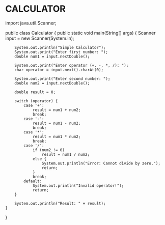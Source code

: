 # CALCULATOR

import java.util.Scanner;

public class Calculator {
    public static void main(String[] args) {
        Scanner input = new Scanner(System.in);

        System.out.println("Simple Calculator");
        System.out.print("Enter first number: ");
        double num1 = input.nextDouble();

        System.out.print("Enter operator (+, -, *, /): ");
        char operator = input.next().charAt(0);

        System.out.print("Enter second number: ");
        double num2 = input.nextDouble();

        double result = 0;

        switch (operator) {
            case '+':
                result = num1 + num2;
                break;
            case '-':
                result = num1 - num2;
                break;
            case '*':
                result = num1 * num2;
                break;
            case '/':
                if (num2 != 0)
                    result = num1 / num2;
                else {
                    System.out.println("Error: Cannot divide by zero.");
                    return;
                }
                break;
            default:
                System.out.println("Invalid operator!");
                return;
        }

        System.out.println("Result: " + result);
    }
}
